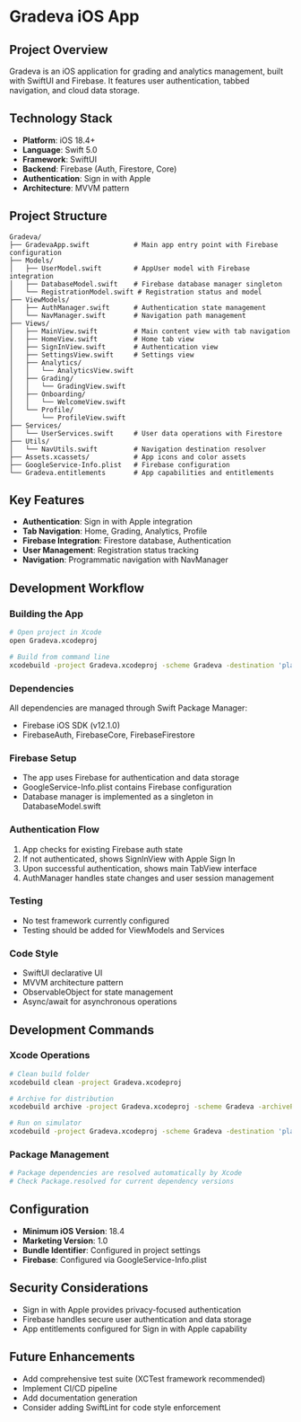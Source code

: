 # Gradeva iOS App

## Project Overview
Gradeva is an iOS application for grading and analytics management, built with SwiftUI and Firebase. It features user authentication, tabbed navigation, and cloud data storage.

## Technology Stack
- **Platform**: iOS 18.4+
- **Language**: Swift 5.0
- **Framework**: SwiftUI
- **Backend**: Firebase (Auth, Firestore, Core)
- **Authentication**: Sign in with Apple
- **Architecture**: MVVM pattern

## Project Structure
```
Gradeva/
├── GradevaApp.swift           # Main app entry point with Firebase configuration
├── Models/
│   ├── UserModel.swift        # AppUser model with Firebase integration
│   ├── DatabaseModel.swift    # Firebase database manager singleton
│   └── RegistrationModel.swift # Registration status and model
├── ViewModels/
│   ├── AuthManager.swift      # Authentication state management
│   └── NavManager.swift       # Navigation path management
├── Views/
│   ├── MainView.swift         # Main content view with tab navigation
│   ├── HomeView.swift         # Home tab view
│   ├── SignInView.swift       # Authentication view
│   ├── SettingsView.swift     # Settings view
│   ├── Analytics/
│   │   └── AnalyticsView.swift
│   ├── Grading/
│   │   └── GradingView.swift
│   ├── Onboarding/
│   │   └── WelcomeView.swift
│   └── Profile/
│       └── ProfileView.swift
├── Services/
│   └── UserServices.swift     # User data operations with Firestore
├── Utils/
│   └── NavUtils.swift         # Navigation destination resolver
├── Assets.xcassets/           # App icons and color assets
├── GoogleService-Info.plist   # Firebase configuration
└── Gradeva.entitlements       # App capabilities and entitlements
```

## Key Features
- **Authentication**: Sign in with Apple integration
- **Tab Navigation**: Home, Grading, Analytics, Profile
- **Firebase Integration**: Firestore database, Authentication
- **User Management**: Registration status tracking
- **Navigation**: Programmatic navigation with NavManager

## Development Workflow

### Building the App
```bash
# Open project in Xcode
open Gradeva.xcodeproj

# Build from command line
xcodebuild -project Gradeva.xcodeproj -scheme Gradeva -destination 'platform=iOS Simulator,name=iPhone 15' build
```

### Dependencies
All dependencies are managed through Swift Package Manager:
- Firebase iOS SDK (v12.1.0)
- FirebaseAuth, FirebaseCore, FirebaseFirestore

### Firebase Setup
- The app uses Firebase for authentication and data storage
- GoogleService-Info.plist contains Firebase configuration
- Database manager is implemented as a singleton in DatabaseModel.swift

### Authentication Flow
1. App checks for existing Firebase auth state
2. If not authenticated, shows SignInView with Apple Sign In
3. Upon successful authentication, shows main TabView interface
4. AuthManager handles state changes and user session management

### Testing
- No test framework currently configured
- Testing should be added for ViewModels and Services

### Code Style
- SwiftUI declarative UI
- MVVM architecture pattern
- ObservableObject for state management
- Async/await for asynchronous operations

## Development Commands

### Xcode Operations
```bash
# Clean build folder
xcodebuild clean -project Gradeva.xcodeproj

# Archive for distribution
xcodebuild archive -project Gradeva.xcodeproj -scheme Gradeva -archivePath build/Gradeva.xcarchive

# Run on simulator
xcodebuild -project Gradeva.xcodeproj -scheme Gradeva -destination 'platform=iOS Simulator,name=iPhone 15' -allowProvisioningUpdates
```

### Package Management
```bash
# Package dependencies are resolved automatically by Xcode
# Check Package.resolved for current dependency versions
```
 
## Configuration
- **Minimum iOS Version**: 18.4
- **Marketing Version**: 1.0
- **Bundle Identifier**: Configured in project settings
- **Firebase**: Configured via GoogleService-Info.plist

## Security Considerations
- Sign in with Apple provides privacy-focused authentication
- Firebase handles secure user authentication and data storage
- App entitlements configured for Sign in with Apple capability

## Future Enhancements
- Add comprehensive test suite (XCTest framework recommended)
- Implement CI/CD pipeline
- Add documentation generation
- Consider adding SwiftLint for code style enforcement
